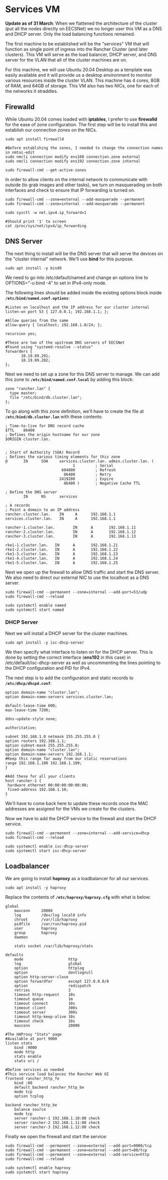 # Services VM

**Update as of 31 March**: When we flattened the architecture of the cluster (put all the nodes directly on EECSNet) we no longer user this VM as a DNS and DHCP server. Only the load balancing functions remained. 

The first machine to be established will be the "services" VM that will function as single point of ingress into the Rancher Cluster (and later clusters). This VM will serve as the load balancer, DHCP server, and DNS server for the VLAN that all of the cluster machines are on. 

For this machine, we will use Ubuntu 20.04 Desktop as a template was easily available and it will provide us a desktop environment to monitor various resources inside the cluster VLAN. This machine has 4 cores, 8GB of RAM, and 64GB of storage. This VM also has two NICs, one for each of the networks it straddles.

## Firewalld

While Ubuntu 20.04 comes loaded with **iptables**, I prefer to use **firewalld** for the ease of zone configuration. The first step will be to install this and establish our connection zones on the NICs.  

```{bash}
sudo apt install firewalld

#Before establshing the zones, I needed to change the connection names in nmtui-edit
sudo nmcli connection modify ens160 connection.zone external
sudo nmcli connection modify ens192 connection.zone internal

sudo firewall-cmd --get-active-zones
```
In order to allow clients on the internal network to communicate with outside (to grab images and other tasks), we turn on masquerading on both interfaces and check to ensure that IP forwarding is turned on.

```{bash}
sudo firewall-cmd --zone=external --add-masquerade --permanent
sudo firewall-cmd --zone=internal --add-masquerade --permanent

sudo sysctl -w net.ipv4.ip_forward=1

#Should print '1' to screen
cat /proc/sys/net/ipv4/ip_forwarding
```

## DNS Server

The next thing to install will be the DNS server that will serve the devices on the "cluster internal" network. We'll use **bind** for this purpose.

```{bash}
sudo apt install -y bind9
```

We need to go into /etc/default/named and change an options line to OPTIONS="-u bind -4" to set in IPv4-only mode.

The following lines should be added inside the existing options block inside **`/etc/bind/named.conf.options`**:

```{yaml}
#Listen on localhost and the IP address for our cluster internal
listen-on port 53 { 127.0.0.1; 192.168.1.1; };

#Allow queries from the same
allow-query { localhost; 192.168.1.0/24; };

recursion yes;

#These are two of the upstream DNS servers of EECSNet
#Found using "systemd-resolve --status"
forwarders {
       10.19.89.201;
       10.19.89.202;
};
```

Next we need to set up a zone for this DNS server to manage. We can add this zone to **`/etc/bind/named.conf.local`** by adding this block:

```{yaml}
zone "rancher.lan" {
  type master;
  file "/etc/bind/db.cluster.lan";
};
```

To go along with this zone definition, we'll have to create the file at **`/etc/bind/db.cluster.lan`** with these contents:

```{yaml}
; Time-to-live for DNS record cache
$TTL    86400
; Defines the origin hostname for our zone
$ORIGIN cluster.lan.


; Start of Authority (SOA) Record
; Defines the various timing elements for this zone
@       IN      SOA     services.cluster.lan. admin.cluster.lan. (
                              1         ; Serial
                         604800         ; Refresh
                          86400         ; Retry
                        2419200         ; Expire
                          86400 )       ; Negative Cache TTL

; Define the DNS server
        IN      NS      services

; A records
; Point a domain to an IP address
rancher.cluster.lan.    IN     A      192.168.1.1
services.cluster.lan.   IN     A      192.168.1.1

rancher-1.cluster.lan.        IN      A       192.168.1.11
rancher-2.cluster.lan.        IN      A       192.168.1.12
rancher-3.cluster.lan.        IN      A       192.168.1.13

rke1-1.cluster.lan.   IN      A       192.168.1.21
rke1-2.cluster.lan.   IN      A       192.168.1.22
rke1-3.cluster.lan.   IN      A       192.168.1.23
rke1-4.cluster.lan.   IN      A       192.168.1.24
rke1-5.cluster.lan.   IN      A       192.168.1.25
```

Next we open up the firewall to allow DNS traffic and start the DNS server. We also need to direct our external NIC to use the localhost as a DNS server.

```{bash}
sudo firewall-cmd --permanent --zone=internal --add-port=53/udp
sudo firewall-cmd --reload

sudo systemctl enable named
sudo systemctl start named
```

### DHCP Server

Next we will install a DHCP server for the cluster machines.

```{bash}
sudo apt install -y isc-dhcp-server
```

We then specify what interface to listen on for the DHCP server. This is done by setting the correct interface (**ens192** in this case) in /etc/default/isc-dhcp-server as well as uncommenting the lines pointing to the DHCP configuration and PID for IPv4.

The next step is to add the configuration and static records to **`/etc/dhcp/dhcpd.conf`**:

```{yaml}
option domain-name "cluster.lan";
option domain-name-servers services.cluster.lan;

default-lease-time 600;
max-lease-time 7200;

ddns-update-style none;

authoritative;

subnet 192.168.1.0 netmask 255.255.255.0 {
option routers 192.168.1.1;
option subnet-mask 255.255.255.0;
option domain-name "cluster.lan";
option domain-name-servers 192.168.1.1;
#Keep this range far away from our static reservations
range 192.168.1.100 192.168.1.199;
}

#Add these for all your clients
host rancher-1 {
 hardware ethernet 00:00:00:00:00:00;
 fixed-address 192.168.1.10;
}
```

We'll have to come back here to update these records once the MAC addresses are assigned for the VMs we create for the clusters.

Now we have to add the DHCP service to the firewall and start the DHCP service.

```{bash}
sudo firewall-cmd --permanent --zone=internal --add-service=dhcp
sudo firewall-cmd --reload

sudo systemctl enable isc-dhcp-server
sudo systemctl start isc-dhcp-server
```

## Loadbalancer

We are going to install **haproxy** as a loadbalancer for all our services.

```{bash}
sudo apt install -y haproxy
```

Replace the contents of **`/etc/haproxy/haproxy.cfg`** with what is below:

```{yaml}
global
    maxconn     20000
    log         /dev/log local0 info
    chroot      /var/lib/haproxy
    pidfile     /var/run/haproxy.pid
    user        haproxy
    group       haproxy
    daemon

    stats socket /var/lib/haproxy/stats

defaults
    mode                    http
    log                     global
    option                  httplog
    option                  dontlognull
    option http-server-close
    option forwardfor       except 127.0.0.0/8
    option                  redispatch
    retries                 3
    timeout http-request    10s
    timeout queue           1m
    timeout connect         10s
    timeout client          300s
    timeout server          300s
    timeout http-keep-alive 10s
    timeout check           10s
    maxconn                 20000

#The HAProxy "Stats" page
#Available at port 9000
listen stats
    bind :9000
    mode http
    stats enable
    stats uri /

#Define services as needed
#This service load balances the Rancher Web UI
frontend rancher_http_fe
    bind :80
    default_backend rancher_http_be
    mode tcp
    option tcplog

backend rancher_http_be
    balance source
    mode tcp
    server rancher-1 192.168.1.10:80 check
    server rancher-2 192.168.1.11:80 check
    server rancher-3 192.168.1.12:80 check
```

Finally we open the firewall and start the service:

```{bash}
sudo firewall-cmd --permanent --zone=external --add-port=9000/tcp
sudo firewall-cmd --permanent --zone=external --add-port=80/tcp
sudo firewall-cmd --permanent --zone=external --add-service=http
sudo firewall-cmd --reload

sudo systemctl enable haproxy
sudo systemctl start haproxy
```